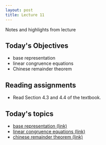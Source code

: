 ```yaml
---
layout: post
title: Lecture 11
---
```


Notes and highlights from lecture

## Today's Objectives

* base representation
* linear congruence equations
* Chinese remainder theorem


## Reading assignments

* Read Section 4.3 and 4.4 of the textbook.

## Today's topics
* <a target="_parent" href="https://wcasper.github.io/math430spring2023/topics/011-base-representation.html">base representation (link)</a>
* <a target="_parent" href="https://wcasper.github.io/math430spring2023/topics/012-linear-congruence.html">linear congruence equations (link)</a>
* <a target="_parent" href="https://wcasper.github.io/math430spring2023/topics/013-chinese-remainder-theorem.html">chinese remainder theorem (link)</a>


